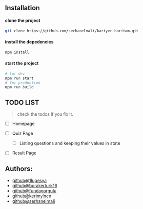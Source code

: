 ## Installation

#### clone the project

```bash
git clone https://github.com/serhanelmali/kariyer-haritam.git
```

#### install the depedencies

```bash
npm install
```

#### start the project

```bash
# for dev
npm run start
# for production
npm run build
```

## TODO LIST

> check the todos if you fix it.

- [ ] Homepage

- [ ] Quiz Page

  - [ ] Listing questions and keeping their values in state

- [ ] Result Page

## Authors:

- [github@1lugesya](https://github.com/1lugesya)
- [github@burakerturk16](https://github.com/burakerturk16)
- [github@fundagorgulu](https://github.com/fundagorgulu)
- [github@kerimylncn](https://github.com/kerimylncn)
- [github@serhanelmali](https://github.com/serhanelmali)
